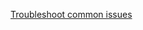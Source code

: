 [Troubleshoot common issues](https://github.com/microsoft/vscode-azure-account/wiki/Troubleshooting)